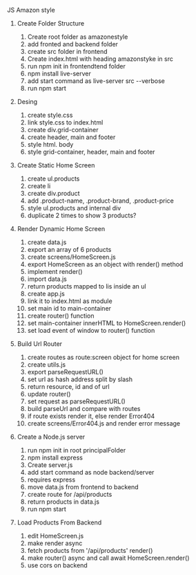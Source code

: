 JS Amazon style

1. Create Folder Structure

   1. Create root folder as amazonestyle
   2. add fronted and backend folder
   3. create src folder in frontend
   4. Create index.html with heading amazonstyke in src
   5. run npm init in frontendtend folder
   6. npm install live-server
   7. add start command as live-server src --verbose
   8. run npm start

2. Desing

   1. create style.css
   2. link style.css to index.html
   3. create div.grid-container
   4. create header, main and footer
   5. style html. body
   6. style grid-container, header, main and footer

3. Create Static Home Screen

   1. create ul.products
   2. create li
   3. create div.product
   4. add .product-name, .product-brand, .product-price
   5. style ul.products and internal div
   6. duplicate 2 times to show 3 products?

4. Render Dynamic Home Screen

   1. create data.js
   2. export an array of 6 products
   3. create screens/HomeScreen.js
   4. export HomeScreen as an object with render() method
   5. implement render()
   6. import data.js
   7. return products mapped to lis inside an ul
   8. create app.js
   9. link it to index.html as module
   10. set main id to main-container
   11. create router() function
   12. set main-container innerHTML to HomeScreen.render()
   13. set load event of window to router() function

5. Build Url Router

   1. create routes as route:screen object for home screen
   2. create utils.js
   3. export parseRequestURL()
   4. set url as hash address split by slash
   5. return resource, id and of url
   6. update router()
   7. set request as parseRequestURL()
   8. build parseUrl and compare with routes
   9. if route exists render it, else render Error404
   10. create screens/Error404.js and render error message

6. Create a Node.js server

   1. run npm init in root principalFolder
   2. npm install express
   3. Create server.js
   4. add start command as node backend/server
   5. requires express
   6. move data.js from frontend to backend
   7. create route for /api/products
   8. return products in data.js
   9. run npm start

7. Load Products From Backend
   1. edit HomeScreen.js
   2. make render async
   3. fetch products from '/api/products' render()
   4. make router() async and call await HomeScreen.render()
   5. use cors on backend
